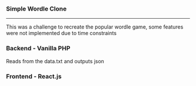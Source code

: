 ### Simple Wordle Clone
---

This was a challenge to recreate the popular wordle game, some features were not implemented due to time constraints

### Backend - Vanilla PHP
Reads from the data.txt and outputs json

### Frontend - React.js